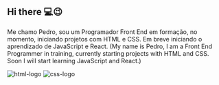 ## Hi there :computer::wink:

Me chamo Pedro, sou um Programador Front End em formação, no momento, iniciando projetos com HTML e CSS. Em breve iniciando o aprendizado de JavaScript e React. (My name is Pedro, I am a Front End Programmer in training, currently starting projects with HTML and CSS. Soon I will start learning JavaScript and React.)

<img src="https://img.shields.io/badge/HTML-239120?style=for-the-badge&logo=html5&logoColor=white" alt="html-logo"/>
<img src="https://img.shields.io/badge/CSS-239120?&style=for-the-badge&logo=css3&logoColor=white" alt="css-logo"/>
